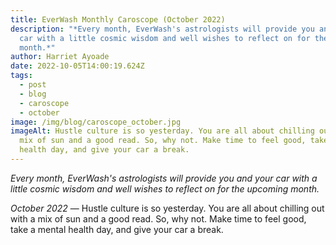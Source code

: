 ```yaml
---
title: EverWash Monthly Caroscope (October 2022)
description: "*Every month, EverWash's astrologists will provide you and your
  car with a little cosmic wisdom and well wishes to reflect on for the upcoming
  month.*"
author: Harriet Ayoade
date: 2022-10-05T14:00:19.624Z
tags:
  - post
  - blog
  - caroscope
  - october
image: /img/blog/caroscope_october.jpg
imageAlt: Hustle culture is so yesterday. You are all about chilling out with a
  mix of sun and a good read. So, why not. Make time to feel good, take a mental
  health day, and give your car a break.
---
```

*Every month, EverWash's astrologists will provide you and your car with a little cosmic wisdom and well wishes to reflect on for the upcoming month.*

*O﻿ctober 2022* — Hustle culture is so yesterday. You are all about chilling out with a mix of sun and a good read. So, why not. Make time to feel good, take a mental health day, and give your car a break.